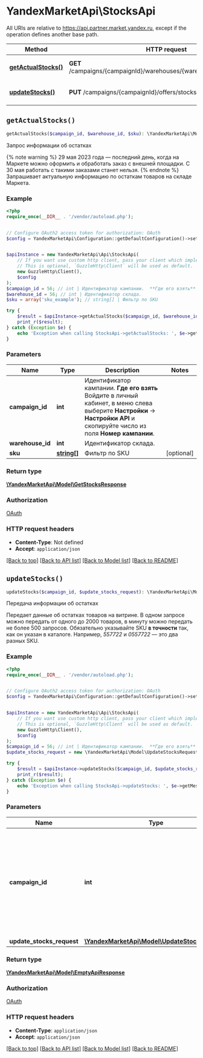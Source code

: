 # YandexMarketApi\StocksApi

All URIs are relative to https://api.partner.market.yandex.ru, except if the operation defines another base path.

| Method | HTTP request | Description |
| ------------- | ------------- | ------------- |
| [**getActualStocks()**](StocksApi.md#getActualStocks) | **GET** /campaigns/{campaignId}/warehouses/{warehouseId}/stocks/actual | Запрос информации об остатках |
| [**updateStocks()**](StocksApi.md#updateStocks) | **PUT** /campaigns/{campaignId}/offers/stocks | Передача информации об остатках |


## `getActualStocks()`

```php
getActualStocks($campaign_id, $warehouse_id, $sku): \YandexMarketApi\Model\GetStocksResponse
```

Запрос информации об остатках

{% note warning %}  29 мая 2023 года — последний день, когда на Маркете можно оформить и обработать заказ с внешней площадки.  С 30 мая работать с такими заказами станет нельзя.  {% endnote %}  Запрашивает актуальную информацию по остаткам товаров на складе Маркета.

### Example

```php
<?php
require_once(__DIR__ . '/vendor/autoload.php');


// Configure OAuth2 access token for authorization: OAuth
$config = YandexMarketApi\Configuration::getDefaultConfiguration()->setAccessToken('YOUR_ACCESS_TOKEN');


$apiInstance = new YandexMarketApi\Api\StocksApi(
    // If you want use custom http client, pass your client which implements `GuzzleHttp\ClientInterface`.
    // This is optional, `GuzzleHttp\Client` will be used as default.
    new GuzzleHttp\Client(),
    $config
);
$campaign_id = 56; // int | Идентификатор кампании.  **Где его взять**  Войдите в личный кабинет, в меню слева выберите **Настройки** → **Настройки API** и скопируйте число из поля **Номер кампании**.
$warehouse_id = 56; // int | Идентификатор склада.
$sku = array('sku_example'); // string[] | Фильтр по SKU

try {
    $result = $apiInstance->getActualStocks($campaign_id, $warehouse_id, $sku);
    print_r($result);
} catch (Exception $e) {
    echo 'Exception when calling StocksApi->getActualStocks: ', $e->getMessage(), PHP_EOL;
}
```

### Parameters

| Name | Type | Description  | Notes |
| ------------- | ------------- | ------------- | ------------- |
| **campaign_id** | **int**| Идентификатор кампании.  **Где его взять**  Войдите в личный кабинет, в меню слева выберите **Настройки** → **Настройки API** и скопируйте число из поля **Номер кампании**. | |
| **warehouse_id** | **int**| Идентификатор склада. | |
| **sku** | [**string[]**](../Model/string.md)| Фильтр по SKU | [optional] |

### Return type

[**\YandexMarketApi\Model\GetStocksResponse**](../Model/GetStocksResponse.md)

### Authorization

[OAuth](../../README.md#OAuth)

### HTTP request headers

- **Content-Type**: Not defined
- **Accept**: `application/json`

[[Back to top]](#) [[Back to API list]](../../README.md#endpoints)
[[Back to Model list]](../../README.md#models)
[[Back to README]](../../README.md)

## `updateStocks()`

```php
updateStocks($campaign_id, $update_stocks_request): \YandexMarketApi\Model\EmptyApiResponse
```

Передача информации об остатках

Передает данные об остатках товаров на витрине. В одном запросе можно передать от одного до 2000 товаров, в минуту можно передать не более 500 запросов.  Обязательно указывайте SKU **в точности** так, как он указан в каталоге. Например, _557722_ и _0557722_ — это два разных SKU.

### Example

```php
<?php
require_once(__DIR__ . '/vendor/autoload.php');


// Configure OAuth2 access token for authorization: OAuth
$config = YandexMarketApi\Configuration::getDefaultConfiguration()->setAccessToken('YOUR_ACCESS_TOKEN');


$apiInstance = new YandexMarketApi\Api\StocksApi(
    // If you want use custom http client, pass your client which implements `GuzzleHttp\ClientInterface`.
    // This is optional, `GuzzleHttp\Client` will be used as default.
    new GuzzleHttp\Client(),
    $config
);
$campaign_id = 56; // int | Идентификатор кампании.  **Где его взять**  Войдите в личный кабинет, в меню слева выберите **Настройки** → **Настройки API** и скопируйте число из поля **Номер кампании**.
$update_stocks_request = new \YandexMarketApi\Model\UpdateStocksRequest(); // \YandexMarketApi\Model\UpdateStocksRequest

try {
    $result = $apiInstance->updateStocks($campaign_id, $update_stocks_request);
    print_r($result);
} catch (Exception $e) {
    echo 'Exception when calling StocksApi->updateStocks: ', $e->getMessage(), PHP_EOL;
}
```

### Parameters

| Name | Type | Description  | Notes |
| ------------- | ------------- | ------------- | ------------- |
| **campaign_id** | **int**| Идентификатор кампании.  **Где его взять**  Войдите в личный кабинет, в меню слева выберите **Настройки** → **Настройки API** и скопируйте число из поля **Номер кампании**. | |
| **update_stocks_request** | [**\YandexMarketApi\Model\UpdateStocksRequest**](../Model/UpdateStocksRequest.md)|  | |

### Return type

[**\YandexMarketApi\Model\EmptyApiResponse**](../Model/EmptyApiResponse.md)

### Authorization

[OAuth](../../README.md#OAuth)

### HTTP request headers

- **Content-Type**: `application/json`
- **Accept**: `application/json`

[[Back to top]](#) [[Back to API list]](../../README.md#endpoints)
[[Back to Model list]](../../README.md#models)
[[Back to README]](../../README.md)
